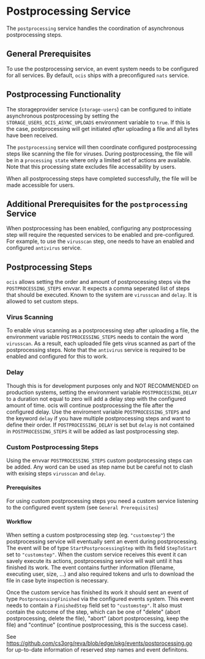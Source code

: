 # Postprocessing Service

The `postprocessing` service handles the coordination of asynchronous postprocessing steps. 

## General Prerequisites

To use the postprocessing service, an event system needs to be configured for all services. By default, `ocis` ships with a preconfigured `nats` service.

## Postprocessing Functionality

The storageprovider service (`storage-users`) can be configured to initiate asynchronous postprocessing by setting the `STORAGE_USERS_OCIS_ASYNC_UPLOADS` environment variable to `true`. If this is the case, postprocessing will get initiated *after* uploading a file and all bytes have been received.

The `postprocessing` service will then coordinate configured postprocessing steps like scanning the file for viruses. During postprocessing, the file will be in a `processing state` where only a limited set of actions are available. Note that this processing state excludes file accessability by users.

When all postprocessing steps have completed successfully, the file will be made accessible for users.

## Additional Prerequisites for the `postprocessing` Service

When postprocessing has been enabled, configuring any postprocessing step will require the requested services to be enabled and pre-configured. For example, to use the `virusscan` step, one needs to have an enabled and configured `antivirus` service. 

## Postprocessing Steps

`ocis` allows setting the order and amount of postprocessing steps via the `POSTPROCESSING_STEPS` envvar. It expects a comma seperated list of steps that should be executed. Known to the system are `virusscan` and `delay`. It is allowed to set custom steps.

### Virus Scanning

To enable virus scanning as a postprocessing step after uploading a file, the environment variable `POSTPROCESSING_STEPS` needs to contain the word `virusscan`. As a result, each uploaded file gets virus scanned as part of the postprocessing steps. Note that the `antivirus` service is required to be enabled and configured for this to work.

### Delay

Though this is for development purposes only and NOT RECOMMENDED on production systems, setting the environment variable `POSTPROCESSING_DELAY` to a duration not equal to zero will add a delay step with the configured amount of time. ocis will continue postprocessing the file after the configured delay. Use the enviroment variable `POSTPROCESSING_STEPS` and the keyword `delay` if you have multiple postprocessing steps and want to define their order. If `POSTPROCESSING_DELAY` is set but `delay` is not contained in `POSTPROCESSING_STEPS` it will be added as last postprocessing step.

### Custom Postprocessing Steps
Using the envvar `POSTPROCESSING_STEPS` custom postprocessing steps can be added. Any word can be used as step name but be careful not to clash with exising steps `virusscan` and `delay`.

#### Prerequisites
For using custom postprocessing steps you need a custom service listening to the configured event system (see `General Prerequisites`)

#### Workflow
When setting a custom postprocessing step (eg. `"customstep"`) the postprocessing service will eventually sent an event during postprocessing. The event will be of type `StartPostprocessingStep` with its field `StepToStart` set to `"customstep"`. When the custom service receives this event it can savely execute its actions, postprocessing service will wait until it has finished its work. The event contains further information (filename, executing user, size, ...) and also required tokens and urls to download the file in case byte inspection is necessary.

Once the custom service has finished its work it should sent an event of type `PostprocessingFinished` via the configured events system. This event needs to contain a `FinishedStep` field set to `"customstep"`. It also must contain the outcome of the step, which can be one of "delete" (abort postprocessing, delete the file), "abort" (abort postprocessing, keep the file) and "continue" (continue postprocessing, this is the success case).

See https://github.com/cs3org/reva/blob/edge/pkg/events/postprocessing.go for up-to-date information of reserved step names and event definitons.
